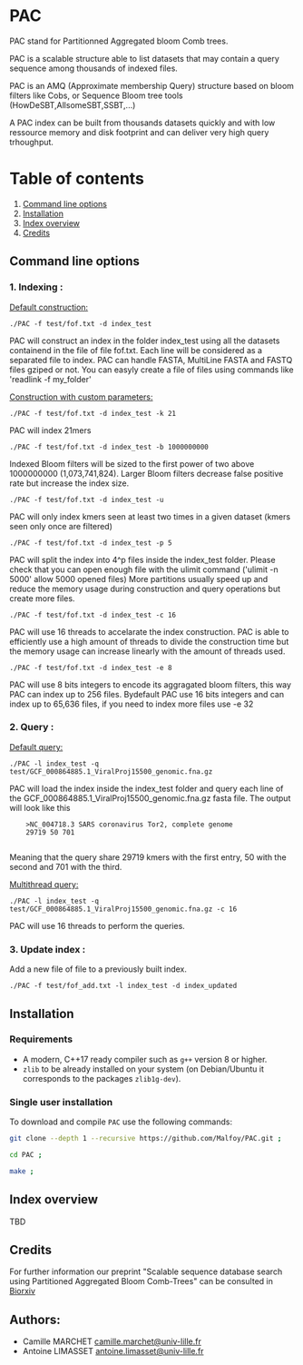 # PAC
PAC stand for Partitionned Aggregated bloom Comb trees.

PAC is a scalable structure able to list datasets that may contain a query sequence among thousands of indexed files.

PAC is an AMQ (Approximate membership Query) structure based on bloom filters like Cobs, or Sequence Bloom tree tools (HowDeSBT,AllsomeSBT,SSBT,...)

A PAC index can be built from thousands datasets quickly and with low ressource memory and disk footprint and can deliver very high query trhoughput.

# Table of contents
1. [Command line options](#cmo)
2. [Installation](#install)
3. [Index overview](#ov)
4. [Credits](#cr)


## Command line options <a name="cmo"></a>


### 1. Indexing  :

<ins>Default construction:

`./PAC -f test/fof.txt -d index_test`

PAC will construct an index in the folder index_test using all the datasets containend in the file of file fof.txt.
Each line will be considered as a separated file to index.
PAC can handle FASTA, MultiLine FASTA  and FASTQ files gziped or not.
You can easyly create a file of files using commands like 'readlink -f my_folder'


<ins>Construction with custom parameters:

`./PAC -f test/fof.txt -d index_test -k 21`

PAC will index 21mers

`./PAC -f test/fof.txt -d index_test -b 1000000000` 

Indexed Bloom filters will be sized to the first power of two above 1000000000 (1,073,741,824).
Larger  Bloom filters decrease false positive rate but increase the index size.


`./PAC -f test/fof.txt -d index_test -u` 

PAC will only index kmers seen at least two times in a given dataset (kmers seen only once are filtered)


`./PAC -f test/fof.txt -d index_test -p 5`

PAC will split the index into 4^p files inside the index_test folder.
Please check that you can open enough file with the ulimit command ('ulimit -n 5000' allow 5000 opened files)
More partitions usually speed up and reduce the memory usage during construction and query operations but create more files.

`./PAC -f test/fof.txt -d index_test -c 16`

PAC will use 16 threads to accelarate the index construction.
PAC is able to efficiently use a high amount of threads to divide the construction time but the memory usage can increase linearly with the amount of threads used.

`./PAC -f test/fof.txt -d index_test -e 8`

PAC will use 8 bits integers to encode its aggragated bloom filters, this way PAC can index up to 256 files.
Bydefault PAC use 16 bits integers and can index up to 65,636 files, if you need to index more files use -e 32



### 2. Query  :
<ins>Default query:

`./PAC -l index_test -q test/GCF_000864885.1_ViralProj15500_genomic.fna.gz`

PAC will load the index inside the index_test folder and query each line of the GCF_000864885.1_ViralProj15500_genomic.fna.gz fasta file.
The output will look like this
```
    >NC_004718.3 SARS coronavirus Tor2, complete genome
    29719 50 701
    
```
Meaning that the query share 29719 kmers with the first entry, 50 with the second and 701 with the third.

<ins>Multithread query:
  
`./PAC -l index_test -q test/GCF_000864885.1_ViralProj15500_genomic.fna.gz -c 16`
  
PAC will use 16 threads to perform the queries.


### 3. Update index :
Add a new file of file to a previously built index.

`./PAC -f test/fof_add.txt -l index_test -d index_updated  `


## Installation <a name="install"></a>

### Requirements


* A modern, C++17 ready compiler such as `g++` version 8 or higher.
* `zlib` to be already installed on your system (on Debian/Ubuntu it corresponds to the packages `zlib1g-dev`).

### Single user installation

To download and compile `PAC`  use the
following commands:

```sh
git clone --depth 1 --recursive https://github.com/Malfoy/PAC.git ;

cd PAC ;

make ;


```
## Index overview <a name="ov"></a>
TBD

## Credits <a name="cr"></a>

For further information our preprint "Scalable sequence database search using Partitioned Aggregated Bloom Comb-Trees"
 can be consulted in [Biorxiv](https://www.biorxiv.org/content/10.1101/2022.02.11.480089v2)



Authors:
----------------


* Camille MARCHET   <camille.marchet@univ-lille.fr>
* Antoine LIMASSET  <antoine.limasset@univ-lille.fr>

